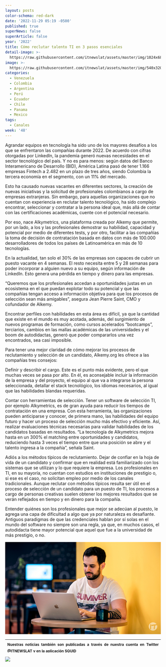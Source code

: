```yaml
---
layout: posts
color-schema: red-dark
date: '2022-11-29 05:19 -0500'
published: true
superNews: false
superArticle: false
year: '2022'
title: Cómo reclutar talento TI en 3 pasos esenciales
detail-image: >-
  https://raw.githubusercontent.com/itnewslat/assets/master/img/1024x680/laptop-en-uso-g.jpg
image: >-
  https://raw.githubusercontent.com/itnewslat/assets/master/img/540x320/laptop-en-uso-p.jpg
categories:
  - Venezuela
  - Colombia
  - Argentina
  - Perú
  - Ecuador
  - Chile
  - Panama
  - Mexico
tags:
  - Canales
week: '48'
---
```

Agrandar equipos en tecnología ha sido uno de los mayores desafíos a los que se enfrentaron las compañías durante 2022. De acuerdo con cifras otorgadas por LinkedIn, la pandemia generó nuevas necesidades en el sector tecnológico del país. Y no es para menos: según datos del Banco Interamericano de Desarrollo (BID), América Latina pasó de tener 1.166 empresas Fintech a 2.482 en un plazo de tres años, siendo Colombia la tercera economía en el segmento, con un 11% del mercado.
 
Esto ha causado nuevas vacantes en diferentes sectores, la creación de nuevas iniciativas y la solicitud de profesionales colombianos a cargo de empresas extranjeras. Sin embargo, para aquellas organizaciones que no cuentan con experiencia en reclutar talento tecnológico, ha sido complejo encontrar, seleccionar y contratar a la persona ideal que, más allá de contar con las certificaciones académicas, cuente con el potencial necesario.
 
Por eso, nace Alkymetrics, una plataforma creada por Alkemy que permite, por un lado, a los y las profesionales demostrar su habilidad, capacidad y potencial por medio de diferentes tests, y por otro, facilitar a las compañías la toma de decisión de contratación basada en datos con más de 100.000 desarrolladores de todos los países de Latinoamérica en más de 10 tecnologías.
 
En la actualidad, tan solo el 30% de las empresas son capaces de cubrir un puesto vacante en 4 semanas. El resto necesita entre 5 y 28 semanas para poder incorporar a alguien nuevo a su equipo, según información de LinkedIn. Esto genera una pérdida en tiempo y dinero para las empresas.
 
“Queremos que los profesionales accedan a oportunidades justas en un ecosistema en el que puedan explotar todo su potencial y que las compañías tengan acceso a información objetiva para que los procesos de selección sean más amigables”, asegura Jean Pierre Saint, CMO y cofundador de Alkemy.
 
Encontrar perfiles con habilidades en esta área es difícil, ya que la cantidad que existe en el mundo es muy acotada, además, del surgimiento de nuevos programas de formación, como cursos acelerados “bootcamps”, terciarios, cambios en las mallas académicas de las universidades y el boom de autodidactas, generó que poder compararlos una vez encontrados, sea casi imposible.
 
Para tener una mejor claridad de cómo mejorar los procesos de reclutamiento y selección de un candidato, Alkemy.org les ofrece a las compañías tres consejos:
 
 
Definir y describir el cargo. Este es el punto más evidente, pero el que muchas veces se pasa por alto. En él, es aconsejable incluir la información de la empresa y del proyecto, el equipo al que va a integrarse la persona seleccionada, detallar el stack tecnológico, los idiomas necesarios, al igual que las habilidades blandas requeridas.

Contar con herramientas de selección. Tener un software de selección TI, por ejemplo Alkymetrics, es de gran ayuda para reducir los tiempos de contratación en una empresa. Con esta herramienta, las organizaciones pueden anticiparse y conocer, de primera mano, las habilidades del equipo futuro y hacer un proceso de selección mucho más efectivo y eficiente. Así, realizar evaluaciones técnicas necesarias para validar habilidades de los candidatos basadas en resultados. “La tecnología de Alkymetrics mejora hasta en un 300% el matching entre oportunidades y candidatos, reduciendo hasta 3 veces el tiempo entre que una posición se abre y el talento ingresa a la compañía”, señala Saint.

Adiós a los métodos típicos de reclutamiento. Dejar de confiar en la hoja de vida de un candidato y confirmar que en realidad está familiarizado con los sistemas que se utilizan y lo que requiere la empresa. Los profesionales en TI, en su mayoría, no cuentan con estudios en instituciones de prestigio o, si ese es el caso, no solicitan empleo por medio de los canales tradicionales. Aunque reclutar con métodos típicos resulta ser útil en el proceso de selección de un candidato para un puesto de TI, los procesos a cargo de personas creativas suelen obtener los mejores resultados que se verán reflejados en tiempo y en dinero para la compañía.
 
Entender quiénes son los profesionales que mejor se adecúan al puesto, le agrega una capa de dificultad a algo que ya por naturaleza es desafiante. Antiguos paradigmas de que las credenciales hablan por sí solas en el mundo del software no siempre son una regla, ya que, en muchos casos, el autodidacta tiene mayor potencial que aquel que fue a la universidad de más prestigio, o no.

![](https://raw.githubusercontent.com/itnewslat/assets/master/img/540x320/laptop-en-uso-p.jpg)

<table style="height: 42px;" width="569">
<tbody>
<tr>
<td style="text-align: justify;"><sub><strong>Nuestras noticias también son publicadas a través de nuestra cuenta en Twitter <a href="https://twitter.com/itnewslat?lang=es">@ITNEWSLAT</a> y en la aplicación <a href="https://squidapp.co/en/">SQUID</a></strong></sub></td>
</tr>
</tbody>
</table>

<img src="https://tracker.metricool.com/c3po.jpg?hash=56f88a41e39ab42c063cc51676587a04"/>